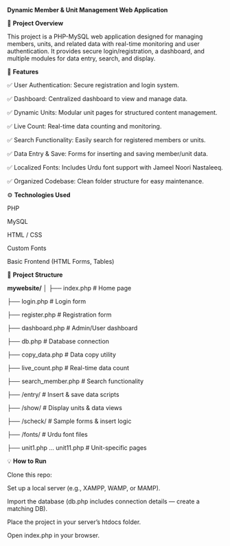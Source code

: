 **Dynamic Member & Unit Management Web Application**

📌 **Project Overview**

This project is a PHP-MySQL web application designed for managing members, units, and related data with real-time monitoring and user authentication. It provides secure login/registration, a dashboard, and multiple modules for data entry, search, and display.

🚀 **Features**

✅ User Authentication: Secure registration and login system.

✅ Dashboard: Centralized dashboard to view and manage data.

✅ Dynamic Units: Modular unit pages for structured content management.

✅ Live Count: Real-time data counting and monitoring.

✅ Search Functionality: Easily search for registered members or units.

✅ Data Entry & Save: Forms for inserting and saving member/unit data.

✅ Localized Fonts: Includes Urdu font support with Jameel Noori Nastaleeq.

✅ Organized Codebase: Clean folder structure for easy maintenance.

⚙️ **Technologies Used**

PHP

MySQL

HTML / CSS

Custom Fonts

Basic Frontend (HTML Forms, Tables)

📂 **Project Structure**

**mywebsite/**
│
├── index.php             # Home page

├── login.php             # Login form

├── register.php          # Registration form

├── dashboard.php         # Admin/User dashboard

├── db.php                # Database connection

├── copy_data.php         # Data copy utility

├── live_count.php        # Real-time data count

├── search_member.php     # Search functionality

├── /entry/               # Insert & save data scripts

├── /show/                # Display units & data views

├── /scheck/              # Sample forms & insert logic

├── /fonts/               # Urdu font files

├── unit1.php ... unit11.php   # Unit-specific pages

💡 **How to Run**

Clone this repo:

Set up a local server (e.g., XAMPP, WAMP, or MAMP).

Import the database (db.php includes connection details — create a matching DB).

Place the project in your server’s htdocs folder.

Open index.php in your browser.
